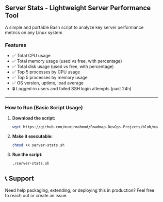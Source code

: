 ## Server Stats - Lightweight Server Performance Tool

A simple and portable Bash script to analyze key server performance metrics on any Linux system.

### Features

- ✅ Total CPU usage
- ✅ Total memory usage (used vs free, with percentage)
- ✅ Total disk usage (used vs free, with percentage)
- ✅ Top 5 processes by CPU usage
- ✅ Top 5 processes by memory usage
- ✅ OS version, uptime, load average
- 🔒 Logged-in users and failed SSH login attempts (past 24h)

---

### How to Run (Basic Script Usage)

1. **Download the script:**

   ```bash
   wget https://github.com/munirmahmud/Roadmap-DevOps-Projects/blob/main/Server-Performance-Stats/server-stats.sh -O server-stats.sh


2. **Make it executable:**

   ```bash
   chmod +x server-stats.sh
   ```

3. **Run the script:**

   ```bash
   ./server-stats.sh
   ```

## 📞 Support

Need help packaging, extending, or deploying this in production? Feel free to reach out or create an issue.